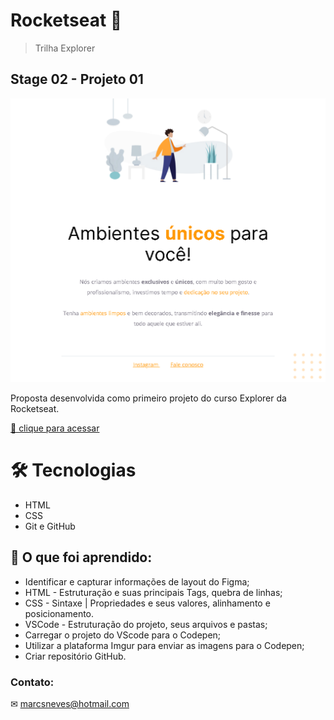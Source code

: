 # Rocketseat 🚀

> Trilha Explorer
## Stage 02 - Projeto 01

![preview](.github/preview_projeto_1.png)

Proposta desenvolvida como primeiro projeto do curso Explorer da Rocketseat.

[🔗 clique para acessar](https://marcelosnows.github.io/Projeto_01/)

# 🛠 Tecnologias

* HTML
* CSS
* Git e GitHub

## 🤯 O que foi aprendido:

- Identificar e capturar informações de layout do Figma;
- HTML - Estruturação e suas principais Tags, quebra de linhas;
- CSS - Sintaxe | Propriedades e seus valores, alinhamento e posicionamento.
- VSCode - Estruturação do projeto, seus arquivos e pastas;
- Carregar o projeto do VScode para o Codepen;
- Utilizar a plataforma Imgur para enviar as imagens para o Codepen;
- Criar repositório GitHub.

### Contato:

✉ marcsneves@hotmail.com
